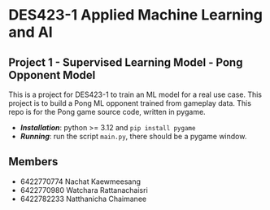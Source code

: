 # DES423-1 Applied Machine Learning and AI

## Project 1 - Supervised Learning Model - Pong Opponent Model
This is a project for DES423-1 to train an ML model for a real use case. This project is to build a Pong ML opponent trained from gameplay data. This repo is for the Pong game source code, written in pygame.
- _**Installation**_: python >= 3.12 and `pip install pygame`
- _**Running**_: run the script `main.py`, there should be a pygame window.

## Members
- 6422770774 Nachat Kaewmeesang
- 6422770980 Watchara Rattanachaisri
- 6422782233 Natthanicha Chaimanee